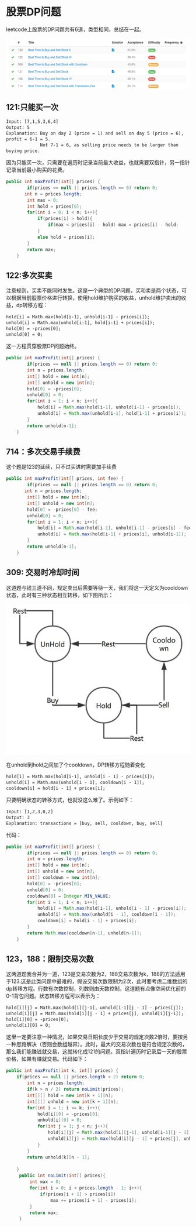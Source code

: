 # 股票DP问题

leetcode上股票的DP问题共有6道，类型相同，总结在一起。

![pic](https://github.com/solo941/algorithms/blob/master/leetcode/pics/20190421232745.png)



## 121:只能买一次

```
Input: [7,1,5,3,6,4]
Output: 5
Explanation: Buy on day 2 (price = 1) and sell on day 5 (price = 6), profit = 6-1 = 5.
             Not 7-1 = 6, as selling price needs to be larger than buying price.
```

因为只能买一次，只需要在遍历时记录当前最大收益，也就需要双指针，另一指针记录当前最小购买的花费。

```java
public int maxProfit(int[] prices) {
        if(prices == null || prices.length == 0) return 0;
       int n = prices.length;
        int max = 0;
        int hold = prices[0];
        for(int i = 0; i < n; i++){
            if(prices[i] > hold){
                if(max < prices[i] - hold) max = prices[i] - hold;
            }
            else hold = prices[i];
        }
        return max;
    }
```



## 122:多次买卖

注意规则，买卖不能同时发生。这是一个典型的DP问题，买和卖是两个状态，可以根据当前股票价格进行转换，使用hold维护购买的收益，unhold维护卖出的收益，dp转移方程：

```
hold[i] = Math.max(hold[i-1], unhold[i-1] - prices[i]);
unhold[i] = Math.max(unhold[i-1], hold[i-1] + prices[i]);
hold[0] = -prices[0];
unhold[0] = 0;
```

这一方程贯穿股票DP问题始终。

```java
public int maxProfit(int[] prices) {
        if(prices == null || prices.length == 0) return 0;
        int n = prices.length;
        int[] hold = new int[n];
        int[] unhold = new int[n];
        hold[0] = -prices[0];
        unhold[0] = 0;
        for(int i = 1; i < n; i++){
            hold[i] = Math.max(hold[i-1], unhold[i-1] - prices[i]);
            unhold[i] = Math.max(unhold[i-1], hold[i-1] + prices[i]);
        }
        return unhold[n-1];
    }
```



## 714：多次交易手续费

这个题是123的延续，只不过买进时需要加手续费

```java
public int maxProfit(int[] prices, int fee) {
        if(prices == null || prices.length == 0) return 0;
       int n = prices.length;
        int[] hold = new int[n];
        int[] unhold = new int[n];
        hold[0] = -prices[0] - fee;
        unhold[0] = 0;
        for(int i = 1; i < n; i++){
            hold[i] = Math.max(hold[i-1], unhold[i-1] - prices[i] - fee);
            unhold[i] = Math.max(hold[i-1] + prices[i], unhold[i-1]);
        }
        return unhold[n-1];
    }
```



## 309: 交易时冷却时间

这道题与钱三道不同，规定卖出后需要等待一天，我们将这一天定义为cooldown状态，此时有三种状态相互转移，如下图所示：

![img](https://github.com/solo941/algorithms/blob/master/leetcode/pics/355346516-57b9bc4d5c228.jpg)

在unhold到hold之间加了个cooldown，DP转移方程随着变化

```
hold[i] = Math.max(hold[i-1], unhold[i - 1] - prices[i]);
unhold[i] = Math.max(unhold[i - 1], cooldown[i - 1]);
cooldown[i] = hold[i - 1] + prices[i];
```

只要明确状态的转移方式，也就没这么难了。示例如下：

```
Input: [1,2,3,0,2]
Output: 3 
Explanation: transactions = [buy, sell, cooldown, buy, sell]
```

代码：

```java
public int maxProfit(int[] prices) {
        if(prices == null || prices.length == 0) return 0;
        int n = prices.length;
        int[] hold = new int[n];
        int[] unhold = new int[n];
        int[] cooldown = new int[n];
        hold[0] = -prices[0];
        unhold[0] = 0;
        cooldown[0] = Integer.MIN_VALUE;
        for(int i = 1; i < n; i++){
            hold[i] = Math.max(hold[i-1], unhold[i - 1] - prices[i]);
            unhold[i] = Math.max(unhold[i - 1], cooldown[i - 1]);
            cooldown[i] = hold[i - 1] + prices[i];
        }
        return Math.max(cooldown[n-1], unhold[n-1]);
    }
```



## 123，188：限制交易次数

这两道题我合并为一道，123是交易次数为2，188交易次数为k，188的方法适用于123.这是此类问题中最难的，假设交易次数限制为2次，此时要考虑二维数组的dp转移方程。行数有次数控制，列数则由天数控制，这道题有点像空间优化前的0-1背包问题。状态转移方程可以表示为：

```
hold[i][j] = Math.max(hold[i][j-1], unhold[i-1][j - 1] - prices[j]);
unhold[i][j] = Math.max(hold[i][j - 1] + prices[j], unhold[i][j-1]);
hold[i][0] = -prices[0];
unhold[i][0] = 0;
```

这里一定要注意一种情况，如果交易日期长度少于交易的规定次数2倍时，要按另一种思路解决（否则会数组越界）。此时，最大的交易次数也是符合规定次数的，那么我们能赚钱就交易，这就转化成121的问题。双指针遍历时记录后一天的股票价格，如果有赚就交易。代码如下：

```java
public int maxProfit(int k, int[] prices) {
    if(prices == null || prices.length < 2) return 0;
        int n = prices.length;
        if(k > n / 2) return noLimit(prices);
        int[][] hold = new int[k + 1][n];
        int[][] unhold = new int[k + 1][n];
        for(int i = 1; i <= k; i++){
            hold[i][0] = -prices[0];
            unhold[i][0] = 0;
            for(int j = 1; j < n; j++){
                hold[i][j] = Math.max(hold[i][j-1], unhold[i-1][j - 1] - prices[j]);
                unhold[i][j] = Math.max(hold[i][j - 1] + prices[j], unhold[i][j-1]);
            }
        }
        return unhold[k][n - 1];
        
    }
     public int noLimit(int[] prices){
         int max = 0;
         for(int i = 0; i < prices.length - 1; i++){
             if(prices[i + 1] > prices[i])
                 max += prices[i + 1] - prices[i];
         }
         return max;
     }
```

